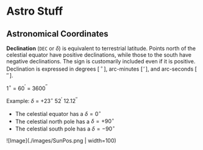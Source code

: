 # Astro Stuff

## Astronomical Coordinates

**Declination** (`DEC` or $\delta$) is equivalent to terrestrial
latitude. Points north of the celestial
equator have positive declinations, while those to the south have
negative declinations. The sign is customarily included even if it is
positive. Declination is expressed in degrees [$\,^{\circ}\,$],
arc-minutes [$\,\prime\,$], and arc-seconds [$\,\prime\prime\,$].

1$^{\circ}$ = 60$^{\prime}$ = 3600$^{\prime\prime}$

Example: $\delta$ = +23$^{\circ}$ 52$^{\prime}$ 12.12$^{\prime\prime}$

- The celestial equator has a $\delta = 0^{\circ}$
- The celestial north pole has a $\delta = +90^{\circ}$
- The celestial south pole has a $\delta = -90^{\circ}$

![Image](./images/SunPos.png | width=100)